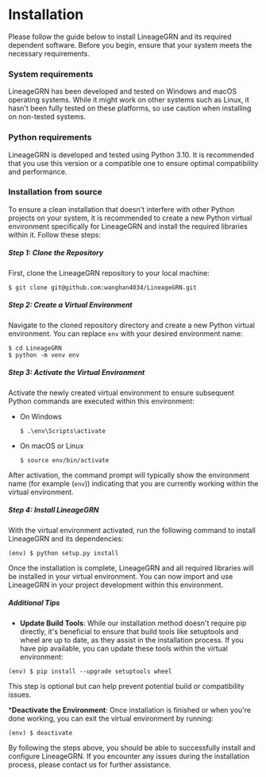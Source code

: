 # Installation
Please follow the guide below to install LineageGRN and its required dependent software. Before you begin, ensure that your system meets the necessary requirements.

### System requirements
LineageGRN has been developed and tested on Windows and macOS operating systems. While it might work on other systems such as Linux, it hasn't been fully tested on these platforms, so use caution when installing on non-tested systems.

### Python requirements
LineageGRN is developed and tested using Python 3.10. It is recommended that you use this version or a compatible one to ensure optimal compatibility and performance.


### Installation from source 
To ensure a clean installation that doesn't interfere with other Python projects on your system, it is recommended to create a new Python virtual environment specifically for LineageGRN and install the required libraries within it. Follow these steps:

##### Step 1: Clone the Repository
First, clone the LineageGRN repository to your local machine:
```shell
$ git clone git@github.com:wanghan4034/LineageGRN.git
```

##### Step 2: Create a Virtual Environment
Navigate to the cloned repository directory and create a new Python virtual environment. You can replace ```env``` with your desired environment name:

```shell
$ cd LineageGRN
$ python -m venv env
```

##### Step 3: Activate the Virtual Environment
Activate the newly created virtual environment to ensure subsequent Python commands are executed within this environment:

* On Windows
    ```shell
    $ .\env\Scripts\activate
    ```


* On macOS or Linux
    ```shell
    $ source env/bin/activate
    ```  
After activation, the command prompt will typically show the environment name (for example (```env```)) indicating that you are currently working within the virtual environment.

##### Step 4: Install LineageGRN
With the virtual environment activated, run the following command to install LineageGRN and its dependencies:
```shell
(env) $ python setup.py install
```
Once the installation is complete, LineageGRN and all required libraries will be installed in your virtual environment. You can now import and use LineageGRN in your project development within this environment.


##### Additional Tips

* __Update Build Tools__: While our installation method doesn't require pip directly, it's beneficial to ensure that build tools like setuptools and wheel are up to date, as they assist in the installation process. If you have pip available, you can update these tools within the virtual environment:

```shell
(env) $ pip install --upgrade setuptools wheel
```
This step is optional but can help prevent potential build or compatibility issues.

*__Deactivate the Environment__: Once installation is finished or when you're done working, you can exit the virtual environment by running:
```shell
(env) $ deactivate
```

By following the steps above, you should be able to successfully install and configure LineageGRN. If you encounter any issues during the installation process, please contact us for further assistance.